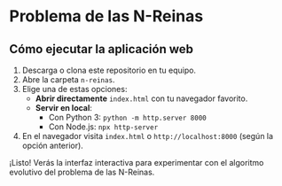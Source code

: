 # Problema de las N-Reinas

## Cómo ejecutar la aplicación web

1. Descarga o clona este repositorio en tu equipo.
2. Abre la carpeta `n-reinas`.
3. Elige una de estas opciones:
   - **Abrir directamente** `index.html` con tu navegador favorito.
   - **Servir en local**:
     - Con Python 3: `python -m http.server 8000`
     - Con Node.js: `npx http-server`
4. En el navegador visita `index.html` o `http://localhost:8000` (según la opción anterior).

¡Listo! Verás la interfaz interactiva para experimentar con el algoritmo evolutivo del problema de las N-Reinas.
